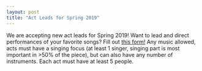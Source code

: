 ```yaml
---
layout: post
title: "Act Leads for Spring 2019"
---
```

We are accepting new act leads for Spring 2019! Want to lead and direct performances of your favorite songs? Fill out
[this form!](https://docs.google.com/forms/d/e/1FAIpQLSevEyfMKw64Od8DslFr64GCD2-oWzRd4zXQs1G1fRNJr16D_A/viewform) Any 
music allowed, acts must have a singing focus (at least 1 singer, singing part is most important in >50% of the piece), 
but can also have any number of instruments. Each act must have at least 5 people.
